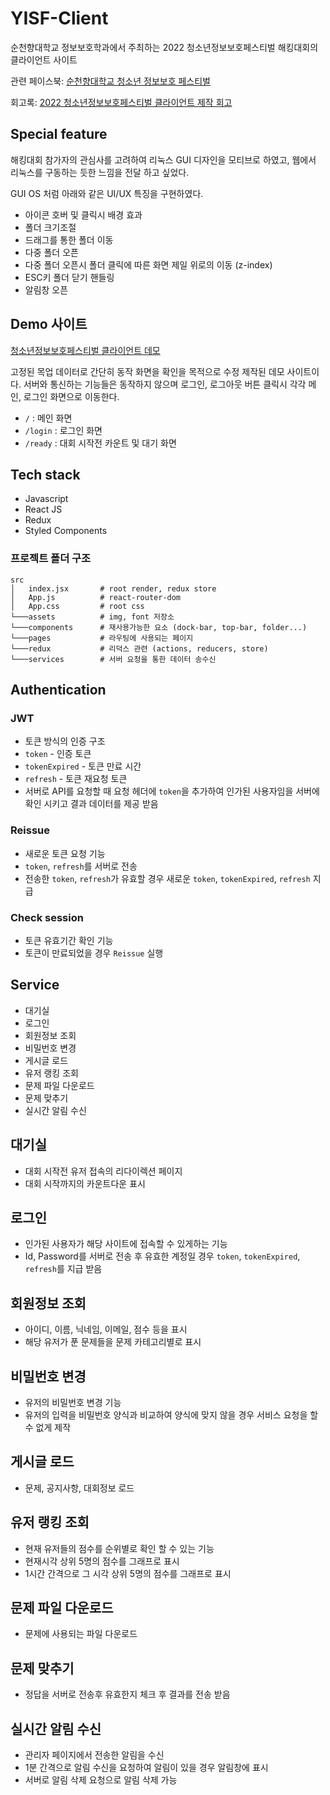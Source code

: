 # YISF-Client
순천향대학교 정보보호학과에서 주최하는 2022 청소년정보보호페스티벌 해킹대회의 클라이언트 사이트

관련 페이스북: [순천향대학교 청소년 정보보호 페스티벌](https://www.facebook.com/yisf.sch/)

회고록: [2022 청소년정보보호페스티벌 클라이언트 제작 회고](https://velog.io/@hnsoo/2022-%EC%B2%AD%EC%86%8C%EB%85%84%EC%A0%95%EB%B3%B4%EB%B3%B4%ED%98%B8%ED%8E%98%EC%8A%A4%ED%8B%B0%EB%B2%8C-%ED%81%B4%EB%9D%BC%EC%9D%B4%EC%96%B8%ED%8A%B8-%EC%A0%9C%EC%9E%91-%ED%9A%8C%EA%B3%A0)
## Special feature
해킹대회 참가자의 관심사를 고려하여 리눅스 GUI 디자인을 모티브로 하였고, 웹에서 리눅스를 구동하는 듯한 느낌을 전달 하고 싶었다.

GUI OS 처럼 아래와 같은 UI/UX 특징을 구현하였다.
* 아이콘 호버 및 클릭시 배경 효과
* 폴더 크기조절
* 드래그를 통한 폴더 이동
* 다중 폴더 오픈
* 다중 폴더 오픈시 폴더 클릭에 따른 화면 제일 위로의 이동 (z-index)
* ESC키 폴더 닫기 핸들링
* 알림창 오픈

## Demo 사이트
[청소년정보보호페스티벌 클라이언트 데모](http://hnsoo.kro.kr:3000)

고정된 목업 데이터로 간단히 동작 화면을 확인을 목적으로 수정 제작된 데모 사이트이다. 
서버와 통신하는 기능들은 동작하지 않으며 로그인, 로그아웃 버튼 클릭시 각각 메인, 로그인 화면으로 이동한다.

* `/` : 메인 화면
* `/login` : 로그인 화면
* `/ready` : 대회 시작전 카운트 및 대기 화면

## Tech stack
* Javascript
* React JS
* Redux
* Styled Components

### 프로젝트 폴더 구조
```
src
│   index.jsx       # root render, redux store
│   App.js          # react-router-dom
│   App.css         # root css
└───assets          # img, font 저장소
└───components      # 재사용가능한 요소 (dock-bar, top-bar, folder...)
└───pages           # 라우팅에 사용되는 페이지
└───redux           # 리덕스 관련 (actions, reducers, store)
└───services        # 서버 요청을 통한 데이터 송수신
```

## Authentication
### JWT
* 토큰 방식의 인증 구조 
* `token` - 인증 토큰
* `tokenExpired` - 토큰 만료 시간
* `refresh` - 토큰 재요청 토큰
* 서버로 API를 요청할 때 요청 헤더에 `token`을 추가하여 인가된 사용자임을 서버에 확인 시키고 결과 데이터를 제공 받음 

### Reissue
* 새로운 토큰 요청 기능
* `token`, `refresh`를 서버로 전송
* 전송한 `token`, `refresh`가 유효할 경우 새로운 `token`, `tokenExpired`, `refresh` 지급

### Check session
* 토큰 유효기간 확인 기능
* 토큰이 만료되었을 경우 `Reissue` 실행

## Service
* 대기실
* 로그인
* 회원정보 조회
* 비밀번호 변경
* 게시글 로드
* 유저 랭킹 조회
* 문제 파일 다운로드
* 문제 맞추기
* 실시간 알림 수신

## 대기실
* 대회 시작전 유저 접속의 리다이렉션 페이지
* 대회 시작까지의 카운트다운 표시 

## 로그인
* 인가된 사용자가 해당 사이트에 접속할 수 있게하는 기능
* Id, Password를 서버로 전송 후 유효한 계정일 경우 `token`, `tokenExpired`, `refresh`를  지급 받음

## 회원정보 조회
* 아이디, 이름, 닉네임, 이메일, 점수 등을 표시
* 해당 유저가 푼 문제들을 문제 카테고리별로 표시 

## 비밀번호 변경
* 유저의 비밀번호 변경 기능
* 유저의 입력을 비밀번호 양식과 비교하여 양식에 맞지 않을 경우 서비스 요청을 할 수 없게 제작

## 게시글 로드
* 문제, 공지사항, 대회정보 로드

## 유저 랭킹 조회
* 현재 유저들의 점수를 순위별로 확인 할 수 있는 기능
* 현재시각 상위 5명의 점수를 그래프로 표시
* 1시간 간격으로 그 시각 상위 5명의 점수를 그래프로 표시 

## 문제 파일 다운로드
* 문제에 사용되는 파일 다운로드

## 문제 맞추기
* 정답을 서버로 전송후 유효한지 체크 후 결과를 전송 받음

## 실시간 알림 수신
* 관리자 페이지에서 전송한 알림을 수신
* 1분 간격으로 알림 수신을 요청하여 알림이 있을 경우 알림창에 표시
* 서버로 알림 삭제 요청으로 알림 삭제 가능
